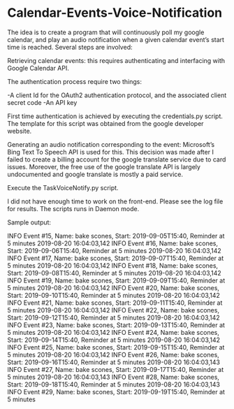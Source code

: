 # Calendar-Events-Voice-Notification
The idea is to create a program that will continuously poll my google calendar, and play an audio notification when a given calendar event’s start time is reached. Several steps are involved:

Retrieving calendar events: this requires authenticating and interfacing with Google Calendar API.


The authentication process require two things:

-A client Id for the OAuth2 authentication protocol, and the associated client secret code
-An API key 

First time authentication is achieved by executing the credentials.py script. The template for this script was obtained from the google developer website.


Generating an audio notification corresponding to the event: Microsoft’s Bing Text To Speech API is used for this. This decision was made after I failed to create a billing account for the google translate service due to card issues. Moreover, the free use of the google translate API is largely undocumented and google translate is mostly a paid service. 

Execute the TaskVoiceNotify.py script. 

I did not have enough time to work on the front-end. Please see the log file for results. The scripts runs in Daemon mode.


Sample output: 

 INFO     Event #15, Name: bake scones, Start: 2019-09-05T15:40, Reminder at 5 minutes
2019-08-20 16:04:03,142 INFO     Event #16, Name: bake scones, Start: 2019-09-06T15:40, Reminder at 5 minutes
2019-08-20 16:04:03,142 INFO     Event #17, Name: bake scones, Start: 2019-09-07T15:40, Reminder at 5 minutes
2019-08-20 16:04:03,142 INFO     Event #18, Name: bake scones, Start: 2019-09-08T15:40, Reminder at 5 minutes
2019-08-20 16:04:03,142 INFO     Event #19, Name: bake scones, Start: 2019-09-09T15:40, Reminder at 5 minutes
2019-08-20 16:04:03,142 INFO     Event #20, Name: bake scones, Start: 2019-09-10T15:40, Reminder at 5 minutes
2019-08-20 16:04:03,142 INFO     Event #21, Name: bake scones, Start: 2019-09-11T15:40, Reminder at 5 minutes
2019-08-20 16:04:03,142 INFO     Event #22, Name: bake scones, Start: 2019-09-12T15:40, Reminder at 5 minutes
2019-08-20 16:04:03,142 INFO     Event #23, Name: bake scones, Start: 2019-09-13T15:40, Reminder at 5 minutes
2019-08-20 16:04:03,142 INFO     Event #24, Name: bake scones, Start: 2019-09-14T15:40, Reminder at 5 minutes
2019-08-20 16:04:03,142 INFO     Event #25, Name: bake scones, Start: 2019-09-15T15:40, Reminder at 5 minutes
2019-08-20 16:04:03,142 INFO     Event #26, Name: bake scones, Start: 2019-09-16T15:40, Reminder at 5 minutes
2019-08-20 16:04:03,143 INFO     Event #27, Name: bake scones, Start: 2019-09-17T15:40, Reminder at 5 minutes
2019-08-20 16:04:03,143 INFO     Event #28, Name: bake scones, Start: 2019-09-18T15:40, Reminder at 5 minutes
2019-08-20 16:04:03,143 INFO     Event #29, Name: bake scones, Start: 2019-09-19T15:40, Reminder at 5 minutes
